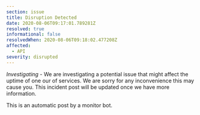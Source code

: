 ```yaml
---
section: issue
title: Disruption Detected
date: 2020-08-06T09:17:01.789281Z
resolved: true
informational: false
resolvedWhen: 2020-08-06T09:18:02.477208Z
affected:
  - API
severity: disrupted
---
```

*Investigating* - We are investigating a potential issue that might affect the uptime of one our of services. We are sorry for any inconvenience this may cause you. This incident post will be updated once we have more information.

This is an automatic post by a monitor bot.
        